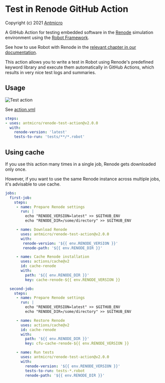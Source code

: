 # Test in Renode GitHub Action

Copyright (c) 2021 [Antmicro](https://www.antmicro.com)

A GitHub Action for testing embedded software in the [Renode](https://about.renode.io/) simulation environment using the [Robot Framework](http://robotframework.org/).

See how to use Robot with Renode in the [relevant chapter in our documentation](https://renode.readthedocs.io/en/latest/introduction/testing.html).

This action allows you to write a test in Robot using Renode's predefined keyword library and execute them automatically in GitHub Actions, which results in very nice test logs and summaries.

## Usage

![Test action](https://github.com/antmicro/renode-test-action/workflows/Test%20action/badge.svg)

See [action.yml](action.yml)

```yaml
steps:
- uses: antmicro/renode-test-action@v2.0.0
  with:
    renode-version: 'latest'
    tests-to-run: 'tests/**/*.robot'
```

## Using cache

If you use this action many times in a single job, Renode gets downloaded only once.

However, if you want to use the same Renode instance across multiple jobs, it's advisable to use cache.

```yaml
jobs:
  first-job:
    steps:
     - name: Prepare Renode settings
       run: |
         echo "RENODE_VERSION=latest" >> $GITHUB_ENV
         echo "RENODE_DIR=/some/directory" >> $GITHUB_ENV

     - name: Download Renode
       uses: antmicro/renode-test-action@v2.0.0
       with:
        renode-version: '${{ env.RENODE_VERSION }}'
        renode-path: '${{ env.RENODE_DIR }}'

     - name: Cache Renode installation
       uses: actions/cache@v2
       id: cache-renode
       with:
         path: '${{ env.RENODE_DIR }}'
         key: cache-renode-${{ env.RENODE_VERSION }}

  second-job:
    steps:
     - name: Prepare Renode settings
       run: |
         echo "RENODE_VERSION=latest" >> $GITHUB_ENV
         echo "RENODE_DIR=/some/directory" >> $GITHUB_ENV

     - name: Restore Renode
       uses: actions/cache@v2
       id: cache-renode
       with:
         path: '${{ env.RENODE_DIR }}'
         key: cfu-cache-renode-${{ env.RENODE_VERSION }}

     - name: Run tests
       uses: antmicro/renode-test-action@v2.0.0
       with:
         renode-version: '${{ env.RENODE_VERSION }}'
         tests-to-run: tests-*.robot
         renode-path: '${{ env.RENODE_DIR }}'
```

